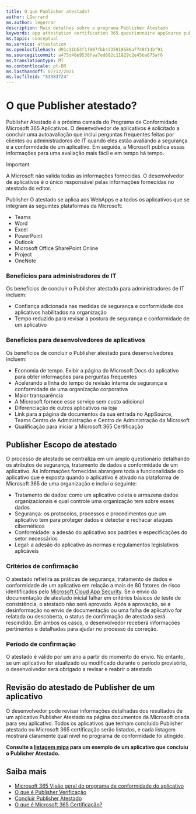 ```yaml
---
title: O que Publisher atestado?
author: LGerrard
ms.author: legerrar
description: Mais detalhes sobre o programa Publisher Atestado
keywords: app attestation certification 365 questionnaire appSource publisher
ms.topic: conceptual
ms.service: attestation
ms.openlocfilehash: d91c11b53f1f807fbb4335918586a7748f14bf91
ms.sourcegitcommit: a475d48e9538faa7ed682c11829c2e45ba675af6
ms.translationtype: MT
ms.contentlocale: pt-BR
ms.lasthandoff: 07/12/2021
ms.locfileid: "53383724"
---
```

# <a name="what-is-publisher-attestation"></a>O que Publisher atestado?

Publisher Atestado é a próxima camada do Programa de Conformidade Microsoft 365 Aplicativos. O desenvolvedor de aplicativos é solicitado a concluir uma autoavaliação que inclui perguntas frequentes feitas por clientes ou administradores de IT quando eles estão avaliando a segurança e a conformidade de um aplicativo. Em seguida, a Microsoft publica essas informações para uma avaliação mais fácil e em tempo há tempo.

> [!IMPORTANT]
> A Microsoft não valida todas as informações fornecidas. O desenvolvedor de aplicativos é o único responsável pelas informações fornecidas no atestado do editor. 

Publisher O atestado se aplica aos WebApps e a todos os aplicativos que se integram às seguintes plataformas da Microsoft:
- Teams
- Word
- Excel
- PowerPoint 
- Outlook
- Microsoft Office SharePoint Online
- Project
- OneNote

### <a name="benefits-for-it-admins"></a>Benefícios para administradores de IT
Os benefícios de concluir o Publisher atestado para administradores de IT incluem:
-   Confiança adicionada nas medidas de segurança e conformidade dos aplicativos habilitados na organização
-   Tempo reduzido para revisar a postura de segurança e conformidade de um aplicativo

### <a name="benefits-for-app-developers"></a>Benefícios para desenvolvedores de aplicativos 
Os benefícios de concluir o Publisher atestado para desenvolvedores incluem: 
-   Economia de tempo. Exibir a página do Microsoft Docs do aplicativo para obter informações para perguntas frequentes
-   Acelerando a linha do tempo de revisão interna de segurança e conformidade de uma organização corporativa
-   Maior transparência
- A Microsoft fornece esse serviço sem custo adicional
-   Diferenciação de outros aplicativos na loja
-   Link para a página de documentos da sua entrada no AppSource, Teams Centro de Administração e Centro de Administração da Microsoft
-   Qualificação para iniciar a Microsoft 365 Certificação


## <a name="publisher-attestation-scope"></a>Publisher Escopo de atestado

O processo de atestado se centraliza em um amplo questionário detalhando os atributos de segurança, tratamento de dados e conformidade de um aplicativo. As informações fornecidas abrangem toda a funcionalidade do aplicativo que é exposta quando o aplicativo é ativado na plataforma de Microsoft 365 de uma organização e inclui o seguinte:

- Tratamento de dados: como um aplicativo coleta e armazena dados organizacionais e qual controle uma organização tem sobre esses dados
- Segurança: os protocolos, processos e procedimentos que um aplicativo tem para proteger dados e detectar e rechacar ataques cibernéticos
- Conformidade: a adesão do aplicativo aos padrões e especificações do setor necessários
- Legal: a adesão do aplicativo às normas e regulamentos legislativos aplicáveis

### <a name="confirmation-criteria"></a>Critérios de confirmação

O atestado refletirá as práticas de segurança, tratamento de dados e conformidade de um aplicativo em relação a mais de 80 fatores de risco identificados pelo [Microsoft Cloud App Security](https://www.microsoft.com/microsoft-365/enterprise-mobility-security/cloud-app-security). Se o envio da documentação de atestado inicial falhar em critérios básicos de teste de consistência, o atestado não será aprovado. Após a aprovação, se a desinformação no envio de documentação ou uma falha de aplicativo for relatada ou descoberta, o status de confirmação de atestado será rescindido. Em ambos os casos, o desenvolvedor receberá informações pertinentes e detalhadas para ajudar no processo de correção.

### <a name="confirmation-time-frame"></a>Período de confirmação

O atestado é válido por um ano a partir do momento do envio. No entanto, se um aplicativo for atualizado ou modificado durante o período provisório, o desenvolvedor será obrigado a revisar e reabrir o atestado

## <a name="reviewing-an-apps-publisher-attestation"></a>Revisão do atestado de Publisher de um aplicativo

O desenvolvedor pode revisar informações detalhadas dos resultados de um aplicativo Publisher Atestado na página documentos da Microsoft criada para seu aplicativo. Todos os aplicativos que tenham concluído Publisher atestado ou Microsoft 365 certificação serão listados, e cada listagem mostrará claramente qual nível no programa de conformidade foi atingido.

**Consulte a [listagem mipa](https://docs.microsoft.com/microsoft-365-app-certification/teams/iglobe-mipa-your-personal-assistant?pivots=mcas) para um exemplo de um aplicativo que concluiu o Publisher Atestado.** 

## <a name="learn-more"></a>Saiba mais

* [Microsoft 365 Visão geral do programa de conformidade do aplicativo](~/overview.md)
* [O que é Publisher Verificação](https://docs.microsoft.com/azure/active-directory/develop/publisher-verification-overview)
* [Concluir Publisher Atestado](~/docs/attestation.md)  
* [O que é Microsoft 365 Certificação?](~/docs/enterprise-app-certification-guide.md)
